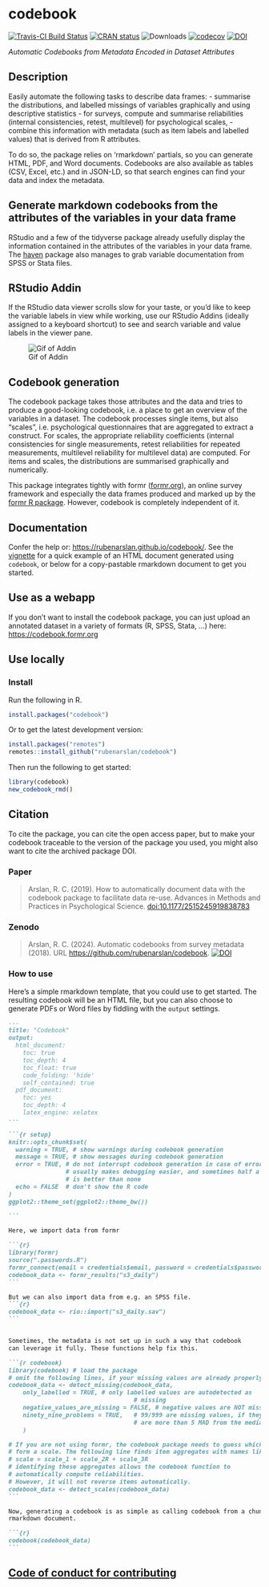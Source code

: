
<!-- README.md is generated from README.Rmd. Please edit that file -->

# codebook

[![Travis-CI Build
Status](https://travis-ci.org/rubenarslan/codebook.svg?branch=master)](https://app.travis-ci.com/rubenarslan/codebook)
[![CRAN
status](http://www.r-pkg.org/badges/version-ago/codebook)](https://cran.r-project.org/package=codebook)
![Downloads](https://cranlogs.r-pkg.org/badges/grand-total/codebook)
[![codecov](https://codecov.io/gh/rubenarslan/codebook/branch/master/graph/badge.svg)](https://app.codecov.io/gh/rubenarslan/codebook)
[![DOI](https://zenodo.org/badge/109252375.svg)](https://zenodo.org/badge/latestdoi/109252375)

*Automatic Codebooks from Metadata Encoded in Dataset Attributes*

## Description

Easily automate the following tasks to describe data frames: - summarise
the distributions, and labelled missings of variables graphically and
using descriptive statistics - for surveys, compute and summarise
reliabilities (internal consistencies, retest, multilevel) for
psychological scales, - combine this information with metadata (such as
item labels and labelled values) that is derived from R attributes.

To do so, the package relies on ‘rmarkdown’ partials, so you can
generate HTML, PDF, and Word documents. Codebooks are also available as
tables (CSV, Excel, etc.) and in JSON-LD, so that search engines can
find your data and index the metadata.

## Generate markdown codebooks from the attributes of the variables in your data frame

RStudio and a few of the tidyverse package already usefully display the
information contained in the attributes of the variables in your data
frame. The [haven](https://github.com/tidyverse/haven) package also
manages to grab variable documentation from SPSS or Stata files.

## RStudio Addin

If the RStudio data viewer scrolls slow for your taste, or you’d like to
keep the variable labels in view while working, use our RStudio Addins
(ideally assigned to a keyboard shortcut) to see and search variable and
value labels in the viewer pane.

<figure>
<img
src="https://rubenarslan.github.io/codebook/reference/figures/codebook_addin.gif"
alt="Gif of Addin" />
<figcaption aria-hidden="true">Gif of Addin</figcaption>
</figure>

## Codebook generation

The codebook package takes those attributes and the data and tries to
produce a good-looking codebook, i.e. a place to get an overview of the
variables in a dataset. The codebook processes single items, but also
“scales”, i.e. psychological questionnaires that are aggregated to
extract a construct. For scales, the appropriate reliability
coefficients (internal consistencies for single measurements, retest
reliabilities for repeated measurements, multilevel reliability for
multilevel data) are computed. For items and scales, the distributions
are summarised graphically and numerically.

This package integrates tightly with formr
([formr.org](https://formr.org)), an online survey framework and
especially the data frames produced and marked up by the [formr R
package](https://github.com/rubenarslan/formr). However, codebook is
completely independent of it.

## Documentation

Confer the help or: <https://rubenarslan.github.io/codebook/>. See the
[vignette](https://rubenarslan.github.io/codebook/articles/codebook.html)
for a quick example of an HTML document generated using `codebook`, or
below for a copy-pastable rmarkdown document to get you started.

## Use as a webapp

If you don’t want to install the codebook package, you can just upload
an annotated dataset in a variety of formats (R, SPSS, Stata, …) here:
<https://codebook.formr.org>

## Use locally

### Install

Run the following in R.

``` r
install.packages("codebook")
```

Or to get the latest development version:

``` r
install.packages("remotes")
remotes::install_github("rubenarslan/codebook")
```

Then run the following to get started:

``` r
library(codebook)
new_codebook_rmd()
```

## Citation

To cite the package, you can cite the open access paper, but to make
your codebook traceable to the version of the package you used, you
might also want to cite the archived package DOI.

### Paper

> Arslan, R. C. (2019). How to automatically document data with the
> codebook package to facilitate data re-use. Advances in Methods and
> Practices in Psychological Science.
> [doi:10.1177/2515245919838783](https://doi.org/10.1177/2515245919838783)

### Zenodo

> Arslan, R. C. (2024). Automatic codebooks from survey metadata (2018).
> URL <https://github.com/rubenarslan/codebook>.
> [![DOI](https://zenodo.org/badge/109252375.svg)](https://zenodo.org/badge/latestdoi/109252375)

### How to use

Here’s a simple rmarkdown template, that you could use to get started.
The resulting codebook will be an HTML file, but you can also choose to
generate PDFs or Word files by fiddling with the `output` settings.

```` markdown
---
title: "Codebook"
output:
  html_document:
    toc: true
    toc_depth: 4
    toc_float: true
    code_folding: 'hide'
    self_contained: true
  pdf_document:
    toc: yes
    toc_depth: 4
    latex_engine: xelatex
---

```{r setup}
knitr::opts_chunk$set(
  warning = TRUE, # show warnings during codebook generation
  message = TRUE, # show messages during codebook generation
  error = TRUE, # do not interrupt codebook generation in case of errors,
                # usually makes debugging easier, and sometimes half a codebook
                # is better than none
  echo = FALSE  # don't show the R code
)
ggplot2::theme_set(ggplot2::theme_bw())

```

Here, we import data from formr

```{r}
library(formr)
source(".passwords.R")
formr_connect(email = credentials$email, password = credentials$password)
codebook_data <- formr_results("s3_daily")
```

But we can also import data from e.g. an SPSS file.
```{r}
codebook_data <- rio::import("s3_daily.sav")
```


Sometimes, the metadata is not set up in such a way that codebook
can leverage it fully. These functions help fix this.

```{r codebook}
library(codebook) # load the package
# omit the following lines, if your missing values are already properly labelled
codebook_data <- detect_missing(codebook_data,
    only_labelled = TRUE, # only labelled values are autodetected as
                                   # missing
    negative_values_are_missing = FALSE, # negative values are NOT missing values
    ninety_nine_problems = TRUE,   # 99/999 are missing values, if they
                                   # are more than 5 MAD from the median
    )

# If you are not using formr, the codebook package needs to guess which items
# form a scale. The following line finds item aggregates with names like this:
# scale = scale_1 + scale_2R + scale_3R
# identifying these aggregates allows the codebook function to
# automatically compute reliabilities.
# However, it will not reverse items automatically.
codebook_data <- detect_scales(codebook_data)
```

Now, generating a codebook is as simple as calling codebook from a chunk in an
rmarkdown document.

```{r}
codebook(codebook_data)
```
````

## [Code of conduct for contributing](https://github.com/rubenarslan/codebook/blob/master/CONDUCT.md)
